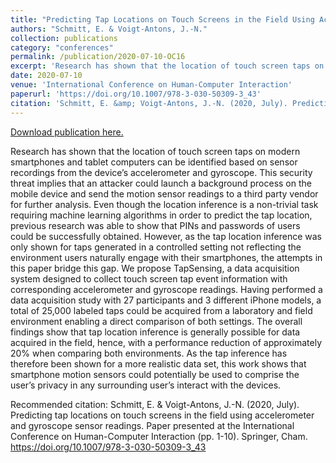 ```yaml
---
title: "Predicting Tap Locations on Touch Screens in the Field Using Accelerometer and Gyroscope Sensor Readings"
authors: "Schmitt, E. & Voigt-Antons, J.-N."
collection: publications
category: "conferences"
permalink: /publication/2020-07-10-OC16
excerpt: 'Research has shown that the location of touch screen taps on modern smartphones and tablet computers can be identified based on sensor recordings from the device’s accelerometer and gyroscope. This security threat implies that an attacker could launch a background process on the mobile device and send the motion sensor readings to a third party vendor for further analysis. Even though the location inference is a non-trivial task requiring machine learning algorithms in order to predict the tap location, previous research was able to show that PINs and passwords of users could be successfully obtained. However, as the tap location inference was only shown for taps generated in a controlled setting not reflecting the environment users naturally engage with their smartphones, the attempts in this paper bridge this gap. We propose TapSensing, a data acquisition system designed to collect touch screen tap event information with corresponding accelerometer and gyroscope readings. Having performed a data acquisition study with 27 participants and 3 different iPhone models, a total of 25,000 labeled taps could be acquired from a laboratory and field environment enabling a direct comparison of both settings. The overall findings show that tap location inference is generally possible for data acquired in the field, hence, with a performance reduction of approximately 20% when comparing both environments. As the tap inference has therefore been shown for a more realistic data set, this work shows that smartphone motion sensors could potentially be used to comprise the user’s privacy in any surrounding user’s interact with the devices.'
date: 2020-07-10
venue: 'International Conference on Human-Computer Interaction'
paperurl: 'https://doi.org/10.1007/978-3-030-50309-3_43'
citation: 'Schmitt, E. &amp; Voigt-Antons, J.-N. (2020, July). Predicting tap locations on touch screens in the field using accelerometer and gyroscope sensor readings. Paper presented at the International Conference on Human-Computer Interaction (pp. 1-10). Springer, Cham. https://doi.org/10.1007/978-3-030-50309-3_43 '
---
```


<a href='https://doi.org/10.1007/978-3-030-50309-3_43'>Download publication here.</a>

Research has shown that the location of touch screen taps on modern smartphones and tablet computers can be identified based on sensor recordings from the device’s accelerometer and gyroscope. This security threat implies that an attacker could launch a background process on the mobile device and send the motion sensor readings to a third party vendor for further analysis. Even though the location inference is a non-trivial task requiring machine learning algorithms in order to predict the tap location, previous research was able to show that PINs and passwords of users could be successfully obtained. However, as the tap location inference was only shown for taps generated in a controlled setting not reflecting the environment users naturally engage with their smartphones, the attempts in this paper bridge this gap. We propose TapSensing, a data acquisition system designed to collect touch screen tap event information with corresponding accelerometer and gyroscope readings. Having performed a data acquisition study with 27 participants and 3 different iPhone models, a total of 25,000 labeled taps could be acquired from a laboratory and field environment enabling a direct comparison of both settings. The overall findings show that tap location inference is generally possible for data acquired in the field, hence, with a performance reduction of approximately 20% when comparing both environments. As the tap inference has therefore been shown for a more realistic data set, this work shows that smartphone motion sensors could potentially be used to comprise the user’s privacy in any surrounding user’s interact with the devices.

Recommended citation: Schmitt, E. & Voigt-Antons, J.-N. (2020, July). Predicting tap locations on touch screens in the field using accelerometer and gyroscope sensor readings. Paper presented at the International Conference on Human-Computer Interaction (pp. 1-10). Springer, Cham. https://doi.org/10.1007/978-3-030-50309-3_43 